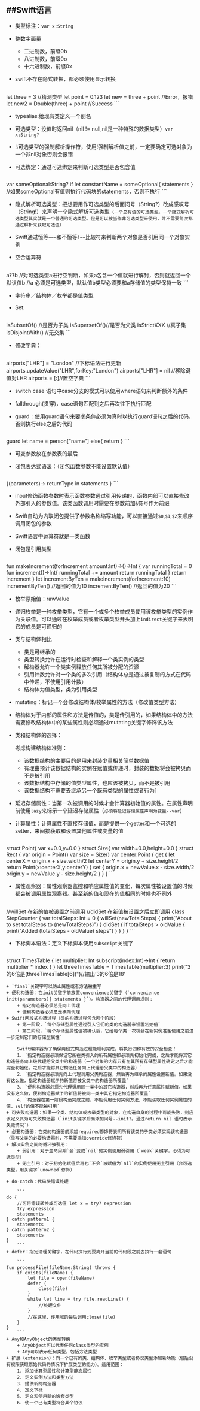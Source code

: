 ##Swift语言
---
+ 类型标注：`var x:String`
+ 整数字面量
	+ 二进制数，前缀0b
	+ 八进制数，前缀0o
	+ 十六进制数，前缀0x 
+ swift不存在隐式转换，都必须使用显示转换

	```
let three = 3 //猜测类型
let point = 0.123
let new = three + point //Error，报错
let new2 = Double(three) + point //Success
	```
+ typealias:给现有类定义一个别名
+ 可选类型：没值时返回nil（nil != null,nil是一种特殊的数据类型）`var x:String?`
+ !:可选类型的强制解析操作符，使用!强制解析值之前，一定要确定可选对象为一个非nil对象否则会报错
+ 可选绑定：通过可选绑定来判断可选类型是否包含值

	```
var someOptional:String?
if let constantName = someOptional{ 
	statements
}
//如果someOptional有值则执行代码块的statements，否则不执行
	```
+ 隐式解析可选类型：把想要用作可选类型的后面问号（String?）改成感叹号（String!）来声明一个隐式解析可选类型`（一个总有值的可选类型。一个隐式解析可选类型其实就是一个普通的可选类型。但是可以被当作非可选类型来使用，并不需要每次都通过解析来获取可选值）`
+ Swift通过恒等`===`和不恒等`!==`比较符来判断两个对象是否引用同一个对象实例
+ 空合运算符
	
	```
a??b
//对可选类型a进行空判断，如果a包含一个值就进行解封，否则就返回一个默认值b
//a 必须是可选类型，默认值b类型必须要和a存储值的类型保持一致
	```
+ 字符串／结构体／枚举都是值类型
+ Set: 

	```
isSubsetOf() //是否为子类 
isSupersetOf()//是否为父类 
isStrictXXX //真子集 
isDisjointWith() //无交集
	```
+ 修改字典：

	```
airports["LHR"] = "London" //下标语法进行更新 
airports.updateValue("LHR",forKey:"London")
airports["LHR"] = nil //移除键值对LHR
airports = [:]//置空字典
	```
+ switch case 语句中case分支的模式可以使用where语句来判断额外的条件
+ fallthrough(贯穿)，case语句匹配到之后再次往下执行匹配
+ guard：使用guard语句来要求条件必须为真时以执行guard语句之后的代码，否则执行else之后的代码
	
	```
guard let name = person["name"] else{
	return
}
	```
+ 可变参数放在参数表的最后
+ 闭包表达式语法：（闭包函数参数不能设置默认值）

	```
{(parameters)-> returnType in
	statements
}
	```
+ inout修饰函数参数时表示函数参数通过引用传递的，函数内部可以直接修改外部引入的参数值。该类函数调用时需要在参数前加`&`符号作为前缀
+ Swift自动为内联闭包提供了参数名称缩写功能，可以直接通过`$0`,`$1`,`$2`来顺序调用闭包的参数
+ Swift语言中运算符就是一类函数
+ 闭包是引用类型

	```
fun makeIncrement(forIncrement amount:Int)->()->Int {
	var runningTotal = 0
	fun increment()->Int{
		runningTotal += amount
		return runningTotal
	}
	return increment
}
let incrementByTen = makeIncrement(forIncrement:10)
incrementByTen() //返回的值为10
incrementByTen() //返回的值为20
	```
+ 枚举原始值：rawValue
+ 递归枚举是一种枚举类型，它有一个或多个枚举成员使用该枚举类型的实例作为关联值。可以通过在枚举成员或者枚举类型开头加上`indirect`关键字来表明它的成员是可递归的
+ 类与结构体相比
	+ 类是可继承的
	+ 类型转换允许在运行时检查和解释一个类实例的类型
	+ 解构器允许一个类实例释放任何其所被分配的资源
	+ 引用计数允许对一个类的多次引用（结构体总是通过被复制的方式在代码中传递，不使用引用计数）
	+ 结构体为值类型，类为引用类型
+ mutating：标记一个会修改结构体/枚举属性的方法（修改值类型方法）
+ 结构体对于内部的属性和方法是传值的，类是传引用的，如果结构体中的方法需要修改结构体中的某些属性则必须通过mutating关键字修饰该方法
+ 类和结构体的选择：

  考虑构建结构体准则：
	+ 该数据结构的主要目的是用来封装少量相关简单数据值 
	+ 有理由预计该数据结构的实例在赋值或传递时，封装的数据将会被拷贝而不是被引用
	+ 该数据结构中存储的值类型属性，也应该被拷贝，而不是被引用
	+ 该数据结构不需要去继承另一个既有类型的属性或者行为］
	
+ 延迟存储属性：当第一次被调用的时候才会计算器初始值的属性。在属性声明前使用`lazy`来标示一个延迟存储属性（`必须将延迟存储属性声明为变量--var`）

+ 计算属性：计算属性不直接存储值，而是提供一个getter和一个可选的setter，来间接获取和设置其他属性或变量的值
	
	```
struct Point{
	var x=0.0,y=0.0
}
struct Size{
	var width=0.0,height=0.0
}
struct Rect {
	var origin = Point()
	var size = Size()
	var center:Point {
		get {
			let centerX = origin.x + size.width/2
			let centerY = origin.y + size.height/2
			return Point(x:centerX,y:centerY)
		}
		set {
			origin.x = newValue.x - size.width/2
			origin.y = newValue.y - size.height/2
		}
	}
}
	```
	
+ 属性观察器：属性观察器监控和响应属性值的变化，每次属性被设置值的时候都会被调用属性观察器。甚至新的值和现在的值相同的时候也不例外
	
	```
//willSet 在新的值被设置之前调用
//didSet 在新值被设置之后立即调用
class StepCounter {
	var totalSteps: Int = 0 {
		willSet(newTotalSteps) {
			print("About to set totalSteps to \(newTotalSteps)")
		}
		didSet {
			if totalSteps > oldValue {
				print("Added \(totalSteps - oldValue) steps")
			}
		}
	}
}
	```
+ 下标脚本语法：定义下标脚本使用`subscript`关键字

	```
struct TimesTable {
	let multiplier: Int
	subscript(index:Int)->Int {
		return multiplier * index
	}
}
let threeTimesTable = TimesTable(multiplier:3)
print("3的6倍是\(threeTimesTable[6])")//输出‘3的6倍是18’
```
+ `final`关键字可以防止属性或者方法被重写
+ 便利构造器：在init关键字前放置convenience关键字（`convenience init(parameters){ statements }`）。构造器之间的代理调用规则：
	+ 指定构造器必须总是向上代理
	+ 便利构造器必须总是横向代理
+ Swift两段式构造过程（类的构造过程包含两个阶段）
	+ 第一阶段，`每个存储型属性通过引入它们的类的构造器来设置初始值`
	+ 第二阶段，`每个存储型属性值被确认后，它给每个类一次机会在新实例准备使用之前进一步定制它们的存储型属性`

	Swift编译器为了确保两段式构造过程能顺利完成，将执行四种有效的安全检查：
	1. `指定构造器必须保证它所在类引入的所有属性都必须先初始化完成，之后才能将其它构造任务向上级代理给父类中的构造器（一个对象的内存只有在其所有存储型属性确定之后才能完全初始化，之后才能将其它构造任务向上代理给父类中的构造器）`
	2. `指定构造器必须先向上代理调用父类构造器，然后再为继承的属性设置新值。如果没有这么做，指定构造器赋予的新值将被父类中的构造器所覆盖`
	3. `便利构造器必须先代理调用同一类中的其它构造器，然后再为任意属性赋新值。如果没有这么做，便利构造器赋予的新值将被同一类中其它指定构造器所覆盖`
	4. `构造器在第一阶段构造完成之前，不能调用任何实例方法、不能读取任何实例属性的值，self的值不能被引用`
+ 可失败构造器：如果一个类、结构体或枚举类型的对象，在构造自身的过程中可能失败，则应该定义其为可失败构造器（`init关键字后面添加问号--init?。通过return nil 语句表示失败情况`）
+ 必要构造器：在类的构造器前添加required修饰符表明所有该类的子类必须实现该构造器（重写父类的必要构造器时，不需要添加override修饰符）
+ 解决实例之间的循环强引用：
	+ 弱引用：对于生命周期`会`变成`nil`的实例使用弱引用（`weak`关键字，必须为可选类型）
	+ 无主引用：对于初始化赋值后再也`不会`被赋值为`nil`的实例使用无主引用（非可选类型，用关键字`unowned`修饰）

+ do-catch：代码块错误处理

	```
do {
	//可将错误转换成可选值 let x = try? expression
	try expression 
	statements
} catch pattern1 {
	statements
} catch pattern2 {
	statements
}
	```
+ defer：指定清理关键字，在代码执行到要离开当前的代码段之前去执行一套语句

	```
fun processFile(fileName:String) throws {
	if exists(fileName) {
		let file = open(fileName)
		defer {
			close(file)
		}
		while let line = try file.readLine() {
			//处理文件
		}
		//在这里，作用域的最后调用close(file)
	}
}
	```
+ Any和AnyObject的类型转换
	+ AnyObject可以代表任何class类型的实例
	+ Any可以表示任何类型，包括方法类型
+ 扩展（extension）：向一个已有的类、结构体、枚举类型或者协议类型添加新功能（包括没有权限获取原始代码的情况下扩展类型的能力）。适用范围：
	1. 添加计算型属性和计算型静态属性
	2. 定义实例方法和类型方法
	3. 提供新的构造器
	4. 定义下标
	5. 定义和使用新的嵌套类型
	6. 使一个已有类型符合某个协议
